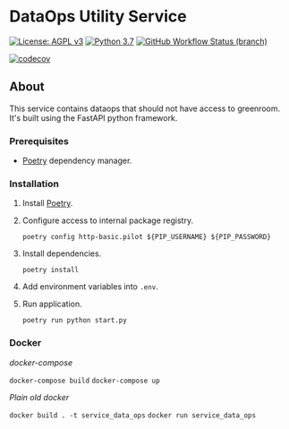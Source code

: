 # DataOps Utility Service
[![License: AGPL v3](https://img.shields.io/badge/License-AGPL_v3-blue.svg?style=for-the-badge)](https://www.gnu.org/licenses/agpl-3.0)
[![Python 3.7](https://img.shields.io/badge/python-3.7-green?style=for-the-badge)](https://www.python.org/)
[![GitHub Workflow Status (branch)](https://img.shields.io/github/workflow/status/PilotDataPlatform/dataops/CI/develop?style=for-the-badge)](https://github.com/PilotDataPlatform/dataops/actions/workflows/cicd.yml)

[![codecov](https://img.shields.io/codecov/c/github/PilotDataPlatform/dataops?style=for-the-badge)](https://codecov.io/gh/PilotDataPlatform/dataops)

## About
This service contains dataops that should not have access to greenroom. It's built using the FastAPI python framework.

### Prerequisites
- [Poetry](https://python-poetry.org/) dependency manager.

### Installation
1. Install [Poetry](https://python-poetry.org/docs/#installation).
2. Configure access to internal package registry.

       poetry config http-basic.pilot ${PIP_USERNAME} ${PIP_PASSWORD}

3. Install dependencies.

       poetry install

4. Add environment variables into `.env`.
5. Run application.

       poetry run python start.py

### Docker

*docker-compose*

`docker-compose build`
`docker-compose up`

*Plain old docker*

`docker build . -t service_data_ops`
`docker run service_data_ops`
